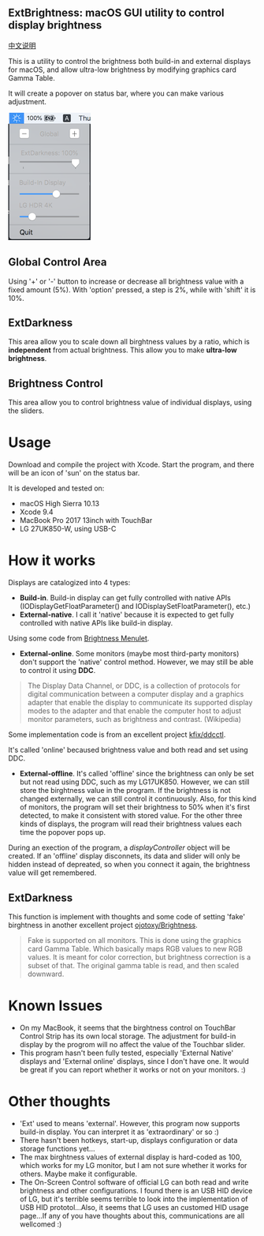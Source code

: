 ExtBrightness: macOS GUI utility to control display brightness
---

[中文说明](https://www.galacticcontender.com/2020/01/29/ExtBrightness/)


This is a utility to control the brightness both build-in and external displays for macOS, and allow ultra-low brightness by modifying graphics card Gamma Table.

It will create a popover on status bar, where you can make various adjustment.

![ScreenShot](Resource/ScreenShot.png)

## Global Control Area
Using '+' or '-' button to increase or decrease all brightness value with a fixed amount (5%). With 'option' pressed, a step is 2%, while with 'shift' it is 10%.

## ExtDarkness
This area allow you to scale down all birghtness values by a ratio, which is **independent** from actual brightness. This allow you to make **ultra-low brightness**.

## Brightness Control
This area allow you to control brightness value of individual displays, using the sliders.

# Usage
Download and compile the project with Xcode. Start the program, and there will be an icon of 'sun' on the status bar.

It is developed and tested on:
* macOS High Sierra 10.13
* Xcode 9.4
* MacBook Pro 2017 13inch with TouchBar
* LG 27UK850-W, using USB-C

# How it works

Displays are catalogized into 4 types:
* **Build-in**. Build-in display can get fully controlled with native APIs (IODisplayGetFloatParameter() and IODisplaySetFloatParameter(), etc.)
* **External-native**. I call it 'native' because it is expected to get fully controlled with native APIs like build-in display.

Using some code from [Brightness Menulet](http://www.alecjacobson.com/weblog/?p=1127).

* **External-online**. Some monitors (maybe most third-party monitors) don't support the 'native' control method. However, we may still be able to control it using **DDC**.
> The Display Data Channel, or DDC, is a collection of protocols for digital communication between a computer display and a graphics adapter that enable the display to communicate its supported display modes to the adapter and that enable the computer host to adjust monitor parameters, such as brightness and contrast. (Wikipedia)

Some implementation code is from an excellent project [kfix/ddcctl](https://github.com/kfix/ddcctl).

It's called 'online' becaused brightness value and both read and set using DDC.

* **External-offline**. It's called 'offline' since the brightness can only be set but not read using DDC, such as my LG17UK850. However, we can still store the birghtness value in the program. If the brightness is not changed externally, we can still control it continuously. Also, for this kind of monitors, the program will set their brightness to 50% when it's first detected, to make it consistent with stored value. For the other three kinds of displays, the program will read their brightness values each time the popover pops up.

During an exection of the program, a *displayController* object will be created. If an 'offline' display disconnets, its data and slider will only be hidden instead of depreated, so when you connect it again, the brightness value will get remembered.

## ExtDarkness

This function is implement with thoughts and some code of setting 'fake' birghtness in another excellent project [ojotoxy/Brightness](https://github.com/ojotoxy/Brightness).

> Fake is supported on all monitors. This is done using the graphics card Gamma Table. Which basically maps RGB values to new RGB values. It is meant for color correction, but brightness correction is a subset of that. The original gamma table is read, and then scaled downward.

# Known Issues
* On my MacBook, it seems that the birghtness control on TouchBar Control Strip has its own local storage. The adjustment for build-in display by the progrom will no affect the value of the Touchbar slider.
* This program hasn't been fully tested, especially 'External Native' displays and 'External online' displays, since I don't have one. It would be great if you can report whether it works or not on your monitors. :)

# Other thoughts
* 'Ext' used to means 'external'. However, this program now supports build-in display. You can interpret it as 'extraordinary' or so :)
* There hasn't been hotkeys, start-up, displays configuration or data storage functions yet...
* The max birghtness values of external display is hard-coded as 100, which works for my LG monitor, but I am not sure whether it works for others. Maybe make it configurable.
* The On-Screen Control software of official LG can both read and write brightness and other configurations. I found there is an USB HID device of LG, but it's terrible seems terrible to look into the implementation of USB HID prototol...Also, it seems that LG uses an customed HID usage page...If any of you have thoughts about this, communications are all wellcomed :)
